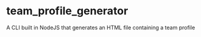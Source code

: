 # team_profile_generator
A CLI built in NodeJS that generates an HTML file containing a team profile

